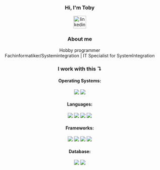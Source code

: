 <div align="center">

### Hi, I'm Toby
[<img src='https://cdn.jsdelivr.net/gh/devicons/devicon@latest/icons/linkedin/linkedin-original.svg' alt='linkedin' height='40'>](https://www.linkedin.com/in/toby-wichmann-5b672529a)

### About me
Hobby programmer  
Fachinformatiker/Systemintegration | IT Specialist for SystemIntegration

### I work with this ↴

</div>

<h4 align="center">Operating Systems:</h4>
<div align='center'>
<img src='https://img.shields.io/badge/Windows-0078D6?style=for-the-badge&logo=windows&logoColor=white'/>
<img src='https://img.shields.io/badge/Debian-A81D33?style=for-the-badge&logo=debian&logoColor=white'/>
</div>


<h4 align="center">Languages:</h4>
<div align='center'>

<img src='https://img.shields.io/badge/C++-00599C?style=for-the-badge&logo=c%2B%2B&logoColor=white'/>
<img src='https://img.shields.io/badge/PHP-777BB4?style=for-the-badge&logo=php&logoColor=white'/>
<!--<img src='https://img.shields.io/badge/Go-00ADD8?style=for-the-badge&logo=go&logoColor=white'/>-->
<img src='https://img.shields.io/badge/Sass-CC6699?style=for-the-badge&logo=sass&logoColor=white'/>
<img src='https://img.shields.io/badge/JavaScript-F7DF1E?style=for-the-badge&logo=javascript&logoColor=black'/>

</div>

<div align="center">

<h4 align="center">Frameworks:</h4>
<div align='center'>

<img src='https://img.shields.io/badge/SFML-8CC445?style=for-the-badge&logo=sfml&logoColor=white'/>
<img src='https://img.shields.io/badge/OpenGL-5586A4?style=for-the-badge&logo=opengl&logoColor=white'/>
<img src='https://img.shields.io/badge/Bootstrap-7952B3?style=for-the-badge&logo=bootstrap&logoColor=white'/>
<img src='https://img.shields.io/badge/Node.js-339933?style=for-the-badge&logo=node.js&logoColor=white'/>


</div>

<h4 align="center">Database:</h4>
<div align='center'>

<img src='https://img.shields.io/badge/MySQL-4479A1?style=for-the-badge&logo=mysql&logoColor=white'/>
<img src='https://img.shields.io/badge/Microsoft SQL Server-CC2927?style=for-the-badge&logo=microsoft-sql-server&logoColor=white'/>
<!--<img src='https://img.shields.io/badge/MongoDB-47A248?style=for-the-badge&logo=mongodb&logoColor=white'/>-->

</div>
<!--
<h4 align="center">IDEs:</h4>
<div align='center'>

<img src='https://img.shields.io/badge/CLion-00AEBE?style=for-the-badge&logo=clion&logoColor=white'/>
<img src='https://img.shields.io/badge/PhpStorm-8E44AD?style=for-the-badge&logo=phpstorm&logoColor=white'/>
<img src='https://img.shields.io/badge/WebStorm-21D789?style=for-the-badge&logo=webstorm&logoColor=white'/>
<img src='https://img.shields.io/badge/DataGrip-EC4A59?style=for-the-badge&logo=datagrip&logoColor=white'/>

</div>
<br>

<!--<div align="center">

<img width="400" height="200" src="https://github-readme-stats.vercel.app/api/top-langs/?username=Toby-Fm&size_weight=1&count_weight=1.5&layout=compact&text_color=ffffff&title_color=ffffff&bg_color=f0f0f000">

</div>-->
